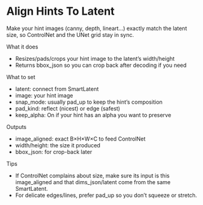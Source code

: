 # Align Hints To Latent

Make your hint images (canny, depth, lineart…) exactly match the latent size, so ControlNet and the UNet grid stay in sync.

What it does

- Resizes/pads/crops your hint image to the latent’s width/height
- Returns bbox_json so you can crop back after decoding if you need

What to set

- latent: connect from SmartLatent
- image: your hint image
- snap_mode: usually pad_up to keep the hint’s composition
- pad_kind: reflect (nicest) or edge (safest)
- keep_alpha: On if your hint has an alpha you want to preserve

Outputs

- image_aligned: exact B×H×W×C to feed ControlNet
- width/height: the size it produced
- bbox_json: for crop-back later

Tips

- If ControlNet complains about size, make sure its input is this image_aligned and that dims_json/latent come from the same SmartLatent.
- For delicate edges/lines, prefer pad_up so you don’t squeeze or stretch.
